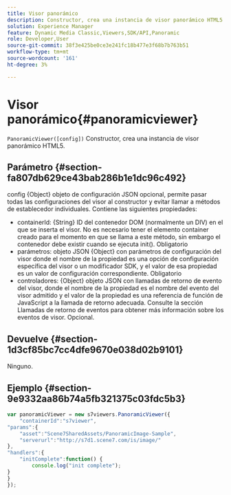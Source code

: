 ```yaml
---
title: Visor panorámico
description: Constructor, crea una instancia de visor panorámico HTML5.
solution: Experience Manager
feature: Dynamic Media Classic,Viewers,SDK/API,Panoramic
role: Developer,User
source-git-commit: 38f3e425be0ce3e241fc18b477e3f68b7b763b51
workflow-type: tm+mt
source-wordcount: '161'
ht-degree: 3%

---
```


# Visor panorámico{#panoramicviewer}

`PanoramicViewer([config])`
Constructor, crea una instancia de visor panorámico HTML5.

## Parámetro {#section-fa807db629ce43bab286b1e1dc96c492}

config
{Object} objeto de configuración JSON opcional, permite pasar todas las configuraciones del visor al constructor y evitar llamar a métodos de establecedor individuales. Contiene las siguientes propiedades:

* containerId: {String} ID del contenedor DOM (normalmente un DIV) en el que se inserta el visor. No es necesario tener el elemento container creado para el momento en que se llama a este método, sin embargo el contenedor debe existir cuando se ejecuta init(). Obligatorio
* parámetros: objeto JSON {Object} con parámetros de configuración del visor donde el nombre de la propiedad es una opción de configuración específica del visor o un modificador SDK, y el valor de esa propiedad es un valor de configuración correspondiente. Obligatorio
* controladores: {Object} objeto JSON con llamadas de retorno de evento del visor, donde el nombre de la propiedad es el nombre del evento del visor admitido y el valor de la propiedad es una referencia de función de JavaScript a la llamada de retorno adecuada. Consulte la sección Llamadas de retorno de eventos para obtener más información sobre los eventos de visor. Opcional.


## Devuelve {#section-1d3cf85bc7cc4dfe9670e038d02b9101}

Ninguno.

## Ejemplo {#section-9e9332aa86b74a5fb321375c03fdc5b3}

```javascript {.line-numbers}
var panoramicViewer = new s7viewers.PanoramicViewer({
    "containerId":"s7viewer",
"params":{
    "asset":"Scene7SharedAssets/PanoramicImage-Sample",
    "serverurl":"http://s7d1.scene7.com/is/image/"
},
"handlers":{
    "initComplete":function() {
        console.log("init complete");
}
}
});
```
